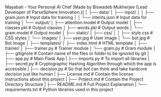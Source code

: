 Mayabati - Your Personal AI Chef [Made by Biswadeb Mukherjee (Lead Developer of ParseSphere Innovation.)]
│
├── data/
│   ├── input/
│   │   ├── gram.json                  # Input data for training
│   │   └── intents.json               # Input data for training
│   └── output/
│       ├── attention.model            # Output model
│       ├── classes.pkl                # Output classes
│       ├── words.pkl                  # Output words
│       └── gram.model                 # Output model
│
├── static/
│   ├── css/
│   │   ├── style.css                  # CSS styles
│   └── images/
│       ├── user.jpg                   # User image
│       └── bot.jpg                    # Bot image
│
├── templates/
│   ├── index.html                     # HTML template
│
├── trainer/
│   ├── trainer.py                     # Trainer module
│   └── gram.py                        # Gram module
│
├── gitignore                          # Contain name of the files or folder to be ignored by git
|
├── app.py                             # Main Flask App
|
├── imports.py                         # To import all libraries
|
├── secret.py                          # Cryptographic Hashing Algorithm through which the app is accessible
|
├── decision.py                        # So that bot can think and take hardcore decision just like human
|
├── License.md                         # Contain the license instructions about this project
|
├── Project.md                         # Contain the Project Directory Structure 
|
├── README.md                          # Full Project Explanation
|
└── requirements.txt                   # Python libraries used in this project
